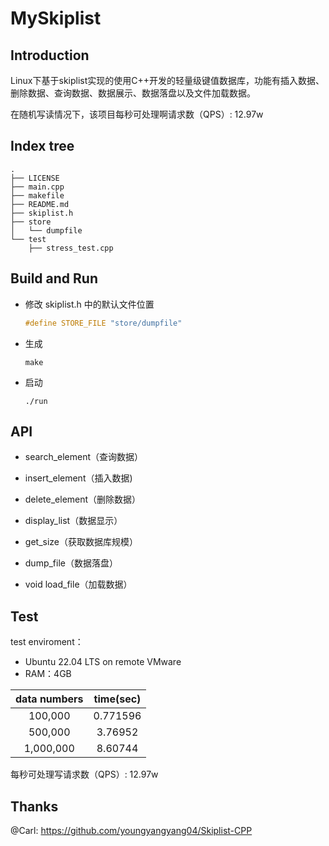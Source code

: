 # MySkiplist

## Introduction
Linux下基于skiplist实现的使用C++开发的轻量级键值数据库，功能有插入数据、删除数据、查询数据、数据展示、数据落盘以及文件加载数据。

在随机写读情况下，该项目每秒可处理啊请求数（QPS）: 12.97w

## Index tree
```
.
├── LICENSE
├── main.cpp
├── makefile
├── README.md
├── skiplist.h
├── store
│   └── dumpfile
└── test
    ├── stress_test.cpp
```

## Build and Run

* 修改 skiplist.h 中的默认文件位置
    ```C++
    #define STORE_FILE "store/dumpfile"
    ```

* 生成

    ```
    make 
    ```

* 启动

    ```
    ./run
    ```
## API
* search_element（查询数据）

* insert_element（插入数据)

* delete_element（删除数据）

* display_list（数据显示）

* get_size（获取数据库规模）

* dump_file（数据落盘）

* void load_file（加载数据）

## Test

test enviroment：
* Ubuntu 22.04 LTS on remote VMware
* RAM：4GB

|data numbers|time(sec)|
|:---:|:---:|
|100,000|0.771596|
|500,000|3.76952|
|1,000,000|8.60744|

每秒可处理写请求数（QPS）: 12.97w

## Thanks
@Carl: https://github.com/youngyangyang04/Skiplist-CPP